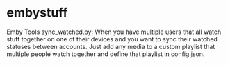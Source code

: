 # embystuff
Emby Tools
sync_watched.py: When you have multiple users that all watch stuff together on one of their devices and you want to sync their watched statuses between accounts. 
Just add any media to a custom playlist that multiple people watch together and define that playlist in config.json.
